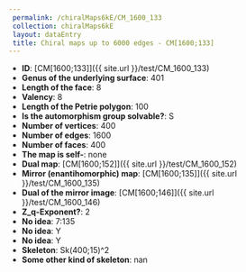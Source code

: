 ```yaml
--- 
 permalink: /chiralMaps6kE/CM_1600_133 
 collection: chiralMaps6kE
 layout: dataEntry
 title: Chiral maps up to 6000 edges - CM[1600;133]
---
```


- **ID**: [CM[1600;133]]({{ site.url }}/test/CM_1600_133)
- **Genus of the underlying surface**: 401
- **Length of the face**: 8
- **Valency**: 8
- **Length of the Petrie polygon**: 100
- **Is the automorphism group solvable?**: S
- **Number of vertices**: 400
- **Number of edges**: 1600
- **Number of faces**: 400
- **The map is self-**: none
- **Dual map**: [CM[1600;152]]({{ site.url }}/test/CM_1600_152)
- **Mirror (enantihomorphic) map**: [CM[1600;135]]({{ site.url }}/test/CM_1600_135)
- **Dual of the mirror image**: [CM[1600;146]]({{ site.url }}/test/CM_1600_146)
- **Z_q-Exponent?**: 2
- **No idea**:  7:135
- **No idea**: Y
- **No idea**: Y
- **Skeleton**: Sk(400;15)^2
- **Some other kind of skeleton**: nan

